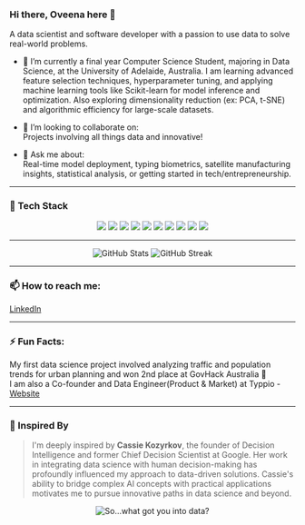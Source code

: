 ### Hi there, Oveena here 👋  
A data scientist and software developer with a passion to use data to solve real-world problems.

- 🌱 I’m currently a final year Computer Science Student, majoring in Data Science, at the University of Adelaide, Australia. I am learning advanced feature selection techniques, hyperparameter tuning, and applying machine learning tools like Scikit-learn for model inference and optimization. Also exploring dimensionality reduction (ex: PCA, t-SNE) and algorithmic efficiency for large-scale datasets.

- 👯 I’m looking to collaborate on:  
  Projects involving all things data and innovative!

- 💬 Ask me about:  
  Real-time model deployment, typing biometrics, satellite manufacturing insights, statistical analysis, or getting started in tech/entrepreneurship.

---

### 🚀 Tech Stack

<p align="center">
  <img src="https://img.shields.io/badge/Python-3776AB?style=for-the-badge&logo=python&logoColor=white" />
  <img src="https://img.shields.io/badge/MySQL-4479A1?style=for-the-badge&logo=mysql&logoColor=white" />
  <img src="https://img.shields.io/badge/MATLAB-0076A8?style=for-the-badge&logo=mathworks&logoColor=white" />
  <img src="https://img.shields.io/badge/JavaScript-F7DF1E?style=for-the-badge&logo=javascript&logoColor=black" />
  <img src="https://img.shields.io/badge/Node.js-339933?style=for-the-badge&logo=node.js&logoColor=white" />
  <img src="https://img.shields.io/badge/CSS3-1572B6?style=for-the-badge&logo=css3&logoColor=white" />
  <img src="https://img.shields.io/badge/HTML5-E34F26?style=for-the-badge&logo=html5&logoColor=white" />
  <img src="https://img.shields.io/badge/Docker-2496ED?style=for-the-badge&logo=docker&logoColor=white" />
  <img src="https://img.shields.io/badge/C++-00599C?style=for-the-badge&logo=c%2B%2B&logoColor=white" />
  <img src="https://img.shields.io/badge/Blender-F5792A?style=for-the-badge&logo=blender&logoColor=white" />
</p>

---

<p align="center">
  <img src="https://github-readme-stats.vercel.app/api?username=oveena-data&show_icons=true&theme=radical" alt="GitHub Stats" />
  <img src="https://streak-stats.demolab.com?user=oveena-data&theme=radical&hide_border=true" alt="GitHub Streak" />
</p>

---

### 📫 How to reach me:  
[LinkedIn](https://www.linkedin.com/in/oveenawidyaratne)

---

### ⚡ Fun Facts:  
My first data science project involved analyzing traffic and population trends for urban planning and won 2nd place at GovHack Australia 🥈  
I am also a Co-founder and Data Engineer(Product & Market) at Typpio - [Website](https://www.typpio.com/)

---

### 🌟 Inspired By

> I'm deeply inspired by **Cassie Kozyrkov**, the founder of Decision Intelligence and former Chief Decision Scientist at Google. Her work in integrating data science with human decision-making has profoundly influenced my approach to data-driven solutions. Cassie's ability to bridge complex AI concepts with practical applications motivates me to pursue innovative paths in data science and beyond.

<p align="center">
  <img src="https://imgs.xkcd.com/comics/correlation.png" alt="So...what got you into data?" />
</p>

